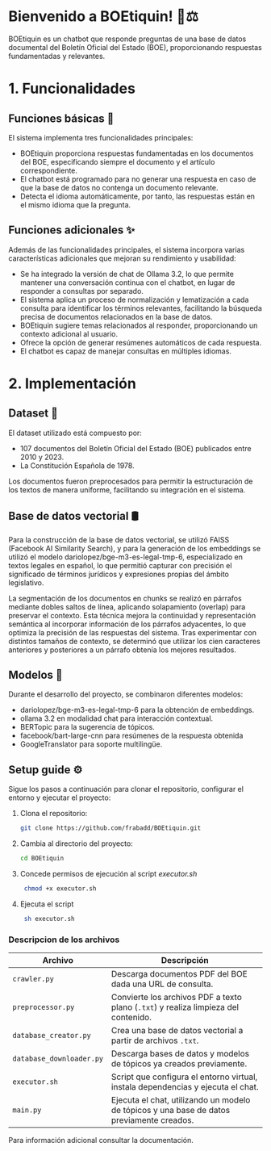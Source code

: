 # Bienvenido a BOEtiquin! 👋⚖️

BOEtiquin es un chatbot que responde preguntas de una base de datos documental del Boletín Oficial del Estado (BOE), proporcionando respuestas fundamentadas y relevantes.

# 1. Funcionalidades

## Funciones básicas 🧩
El sistema implementa tres funcionalidades principales:

- BOEtiquin proporciona respuestas fundamentadas en los documentos del BOE, especificando siempre el documento y el artículo correspondiente.
- El chatbot está programado para no generar una respuesta en caso de que la base de datos no contenga un documento relevante.
- Detecta el idioma automáticamente, por tanto, las respuestas están en el mismo idioma que la pregunta.


## Funciones adicionales ✨
Además de las funcionalidades principales, el sistema incorpora varias características adicionales que mejoran su rendimiento y usabilidad:

- Se ha integrado la versión de chat de Ollama 3.2, lo que permite mantener una conversación continua con el chatbot, en lugar de responder a consultas por separado.
- El sistema aplica un proceso de normalización y lematización a cada consulta para identificar los términos relevantes, facilitando la búsqueda precisa de documentos relacionados en la base de datos.
- BOEtiquin sugiere temas relacionados al responder, proporcionando un contexto adicional al usuario.
- Ofrece la opción de generar resúmenes automáticos de cada respuesta.
- El chatbot es capaz de manejar consultas en múltiples idiomas.

# 2. Implementación
## Dataset 🧾
El dataset utilizado está compuesto por:
- 107 documentos del Boletín Oficial del Estado (BOE) publicados entre 2010 y 2023.
- La Constitución Española de 1978.

Los documentos fueron preprocesados para permitir la estructuración de los textos de manera uniforme, facilitando su integración en el sistema.

## Base de datos vectorial 🛢️

Para la construcción de la base de datos vectorial, se utilizó FAISS (Facebook AI Similarity Search), y para la generación de los embeddings se utilizó el modelo dariolopez/bge-m3-es-legal-tmp-6,
especializado en textos legales en español, lo que permitió capturar con precisión el significado de términos jurídicos y expresiones propias del ámbito legislativo.


La segmentación de los documentos en chunks se realizó en párrafos mediante dobles saltos de línea, aplicando solapamiento (overlap) para preservar el contexto. Esta técnica mejora la continuidad y representación semántica al incorporar información de los párrafos adyacentes, lo que optimiza la precisión de las respuestas del sistema. 
Tras experimentar con distintos tamaños de contexto, se determinó que utilizar los cien caracteres anteriores y posteriores a un párrafo obtenía los mejores resultados.

## Modelos 🧠

Durante el desarrollo del proyecto, se combinaron diferentes modelos: 
- dariolopez/bge-m3-es-legal-tmp-6 para la obtención de embeddings.
- ollama 3.2 en modalidad chat para interacción contextual.
- BERTopic para la sugerencia de tópicos.
- facebook/bart-large-cnn para resúmenes de la respuesta obtenida
- GoogleTranslator para soporte multilingüe.


## Setup guide ⚙️

Sigue los pasos a continuación para clonar el repositorio, configurar el entorno y ejecutar el proyecto:

1. Clona el repositorio:
   ```bash
   git clone https://github.com/frabadd/BOEtiquin.git
   
2. Cambia al directorio del proyecto:
   ```bash
   cd BOEtiquin

3. Concede permisos de ejecución al script *executor.sh*
   ```bash
    chmod +x executor.sh

4. Ejecuta el script
   ```bash
    sh executor.sh

### Descripcion de los archivos

| Archivo                  | Descripción                                                                 |
|--------------------------|-----------------------------------------------------------------------------|
| `crawler.py`            | Descarga documentos PDF del BOE dada una URL de consulta.                  |
| `preprocessor.py`       | Convierte los archivos PDF a texto plano (`.txt`) y realiza limpieza del contenido. |
| `database_creator.py`   | Crea una base de datos vectorial a partir de archivos `.txt`.               |
| `database_downloader.py`| Descarga bases de datos y modelos de tópicos ya creados previamente.        |
| `executor.sh`           | Script que configura el entorno virtual, instala dependencias y ejecuta el chat. |
| `main.py`               | Ejecuta el chat, utilizando un modelo de tópicos y una base de datos previamente creados. |


Para información adicional consultar la documentación.
